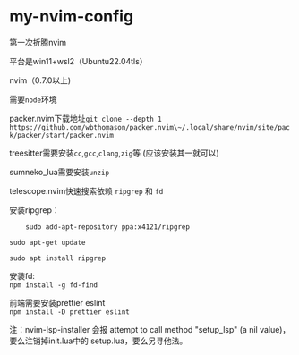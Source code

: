 # my-nvim-config

第一次折腾nvim  

平台是win11+wsl2（Ubuntu22.04tls）  

nvim（0.7.0以上)  

需要`node`环境  

packer.nvim下载地址`git clone --depth 1 https://github.com/wbthomason/packer.nvim\~/.local/share/nvim/site/pack/packer/start/packer.nvim`  

treesitter需要安装`cc`,`gcc`,`clang`,`zig`等  (应该安装其一就可以)

sumneko_lua需要安装`unzip`  

telescope.nvim快速搜索依赖 `ripgrep` 和 `fd`  

安装ripgrep：  

`    
sudo add-apt-repository ppa:x4121/ripgrep  
`  

`
sudo apt-get update  
`  

`
sudo apt install ripgrep
`  

安装fd:  
`
npm install -g fd-find
` 

前端需要安装prettier eslint     
`
npm install -D prettier eslint
`   

注：nvim-lsp-installer 会报 attempt to call method "setup_lsp" (a nil value)，要么注销掉init.lua中的 setup.lua，要么另寻他法。
